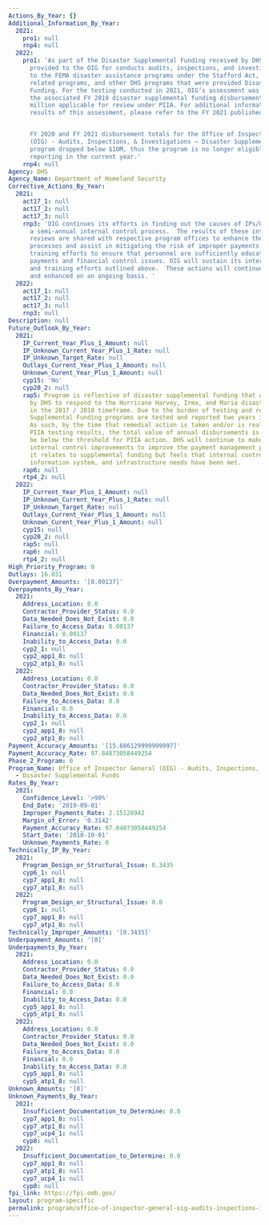 ```yaml
---
Actions_By_Year: {}
Additional_Information_By_Year:
  2021:
    pro1: null
    rnp4: null
  2022:
    pro1: 'As part of the Disaster Supplemental Funding received by DHS, funding was
      provided to the OIG for conducts audits, inspections, and investigations related
      to the FEMA disaster assistance programs under the Stafford Act, FEMA disaster
      related programs, and other DHS programs that were provided Disaster Supplemental
      Funding. For the testing conducted in 2021, OIG’s assessment was focused on
      the associated FY 2019 disaster supplemental funding disbursements of over $16
      million applicable for review under PIIA. For additional information on the
      results of this assessment, please refer to the FY 2021 published data on paymentaccuracy.gov.


      FY 2020 and FY 2021 disbursement totals for the Office of Inspector General
      (OIG) - Audits, Inspections, & Investigations – Disaster Supplemental Funds
      program dropped below $10M, thus the program is no longer eligible for PIIA
      reporting in the current year.'
    rnp4: null
Agency: DHS
Agency_Name: Department of Homeland Security
Corrective_Actions_By_Year:
  2021:
    act17_1: null
    act17_2: null
    act17_3: null
    rnp3: 'OIG continues its efforts in finding out the causes of IPs/UPs through
      a semi-annual internal control process.  The results of these internal control
      reviews are shared with respective program offices to enhance their internal
      processes and assist in mitigating the risk of improper payments. OIG also supports
      training efforts to ensure that personnel are sufficiently educated on improper
      payments and financial control issues. OIG will sustain its internal control
      and training efforts outlined above.  These actions will continue to be refined
      and enhanced on an ongoing basis. '
  2022:
    act17_1: null
    act17_2: null
    act17_3: null
    rnp3: null
Description: null
Future_Outlook_By_Year:
  2021:
    IP_Current_Year_Plus_1_Amount: null
    IP_Unknown_Current_Year_Plus_1_Rate: null
    IP_Unknown_Target_Rate: null
    Outlays_Current_Year_Plus_1_Amount: null
    Unknown_Curent_Year_Plus_1_Amount: null
    cyp15: 'No'
    cyp20_2: null
    rap5: Program is reflective of disaster supplemental funding that was received
      by DHS to respond to the Hurricane Harvey, Irma, and Maria disasters that occurred
      in the 2017 / 2018 timeframe. Due to the burden of testing and reporting, Disaster
      Supplemental Funding programs are tested and reported two years in arrears.
      As such, by the time that remedial action is taken and/or is realized in the
      PIIA testing results, the total value of annual disbursements is expected to
      be below the threshold for PIIA action. DHS will continue to make process and
      internal control improvements to improve the payment management processes as
      it relates to supplemental funding but feels that internal control, human capital,
      information system, and infrastructure needs have been met.
    rap6: null
    rtp4_2: null
  2022:
    IP_Current_Year_Plus_1_Amount: null
    IP_Unknown_Current_Year_Plus_1_Rate: null
    IP_Unknown_Target_Rate: null
    Outlays_Current_Year_Plus_1_Amount: null
    Unknown_Curent_Year_Plus_1_Amount: null
    cyp15: null
    cyp20_2: null
    rap5: null
    rap6: null
    rtp4_2: null
High_Priority_Program: 0
Outlays: 16.031
Overpayment_Amounts: '[0.00137]'
Overpayments_By_Year:
  2021:
    Address_Location: 0.0
    Contractor_Provider_Status: 0.0
    Data_Needed_Does_Not_Exist: 0.0
    Failure_to_Access_Data: 0.00137
    Financial: 0.00137
    Inability_to_Access_Data: 0.0
    cyp2_1: null
    cyp2_app1_8: null
    cyp2_atp1_8: null
  2022:
    Address_Location: 0.0
    Contractor_Provider_Status: 0.0
    Data_Needed_Does_Not_Exist: 0.0
    Failure_to_Access_Data: 0.0
    Financial: 0.0
    Inability_to_Access_Data: 0.0
    cyp2_1: null
    cyp2_app1_8: null
    cyp2_atp1_8: null
Payment_Accuracy_Amounts: '[15.686129999999997]'
Payment_Accuracy_Rate: 97.84873058449254
Phase_2_Program: 0
Program_Name: Office of Inspector General (OIG) - Audits, Inspections, & Investigations
  - Disaster Supplemental Funds
Rates_By_Year:
  2021:
    Confidence_Level: '>90%'
    End_Date: '2019-09-01'
    Improper_Payments_Rate: 2.15126942
    Margin_of_Error: '0.3142'
    Payment_Accuracy_Rate: 97.84873058449254
    Start_Date: '2018-10-01'
    Unknown_Payments_Rate: 0
Technically_IP_By_Year:
  2021:
    Program_Design_or_Structural_Issue: 0.3435
    cyp6_1: null
    cyp7_app1_8: null
    cyp7_atp1_8: null
  2022:
    Program_Design_or_Structural_Issue: 0.0
    cyp6_1: null
    cyp7_app1_8: null
    cyp7_atp1_8: null
Technically_Improper_Amounts: '[0.3435]'
Underpayment_Amounts: '[0]'
Underpayments_By_Year:
  2021:
    Address_Location: 0.0
    Contractor_Provider_Status: 0.0
    Data_Needed_Does_Not_Exist: 0.0
    Failure_to_Access_Data: 0.0
    Financial: 0.0
    Inability_to_Access_Data: 0.0
    cyp5_app1_8: null
    cyp5_atp1_8: null
  2022:
    Address_Location: 0.0
    Contractor_Provider_Status: 0.0
    Data_Needed_Does_Not_Exist: 0.0
    Failure_to_Access_Data: 0.0
    Financial: 0.0
    Inability_to_Access_Data: 0.0
    cyp5_app1_8: null
    cyp5_atp1_8: null
Unknown_Amounts: '[0]'
Unknown_Payments_By_Year:
  2021:
    Insufficient_Documentation_to_Determine: 0.0
    cyp7_app1_8: null
    cyp7_atp1_8: null
    cyp7_ucp4_1: null
    cyp8: null
  2022:
    Insufficient_Documentation_to_Determine: 0.0
    cyp7_app1_8: null
    cyp7_atp1_8: null
    cyp7_ucp4_1: null
    cyp8: null
fpi_link: https://fpi.omb.gov/
layout: program-specific
permalink: program/office-of-inspector-general-oig-audits-inspections-investiga-2a7668f7.html
---
```

